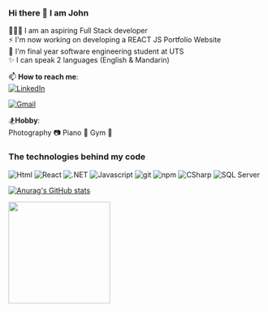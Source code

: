### Hi there 👋 I am John

🧑🏻‍💻 I am an aspiring Full Stack developer <br>
⚡ I'm now working on developing a REACT JS Portfolio Website <br>
🏫 I'm final year software engineering student at UTS <br>
✨ I can speak 2 languages (English & Mandarin) <br>

📫 **How to reach me**: <br>
  [![LinkedIn](https://img.shields.io/badge/linkedin-%230077B5.svg?style=for-the-badge&logo=linkedin&logoColor=white)](https://www.linkedin.com/in/john-lin-5373b5179/)

  [![Gmail](https://img.shields.io/badge/Gmail-D14836?style=for-the-badge&logo=gmail&logoColor=white)](mailto:johnlin8968@gmail.com)

🏂**Hobby**: <br>
  Photography 📷 Piano 🎹 Gym 💪

<h3>The technologies behind my code</h3>
<p>
  <img alt="Html" src="https://img.shields.io/badge/HTML-%23E34F26.svg?logo=html5&logoColor=white" />
  <img alt="React" src="https://img.shields.io/badge/-React-45b8d8?style=flat-square&logo=react&logoColor=white" />
  <img alt=".NET" src="https://img.shields.io/badge/-.NET-512BD4?style=flat-square&logo=dotnet&logoColor=white" />
  <img alt="Javascript" src="https://img.shields.io/badge/-javascript-f7df1c?style=flat-square&logo=javascript&logoColor=black" />
  <img alt="git" src="https://img.shields.io/badge/-Git-F05032?style=flat-square&logo=git&logoColor=white" />
  <img alt="npm" src="https://img.shields.io/badge/-NPM-CB3837?style=flat-square&logo=npm&logoColor=white" />
  <img alt="CSharp" src="https://img.shields.io/badge/-C%23-239120?style=flat-square&logo=c-sharp&logoColor=white" />
  <img alt="SQL Server" src="https://img.shields.io/badge/-SQL%20Server-CC2927?style=flat-square&logo=microsoft-sql-server&logoColor=white" />
</p>

[![Anurag's GitHub stats](https://github-readme-stats.vercel.app/api?username=JohnL0919)](https://github.com/JohnL0919/github-readme-stats)

<a href="https://github-readme-stats.vercel.app/api/top-langs/?username=JohnL0919&layout=compact">
  <img height=200 align="center" src="https://github-readme-stats.vercel.app/api/top-langs/?username=JohnL0919&layout=compact" />
</a>
